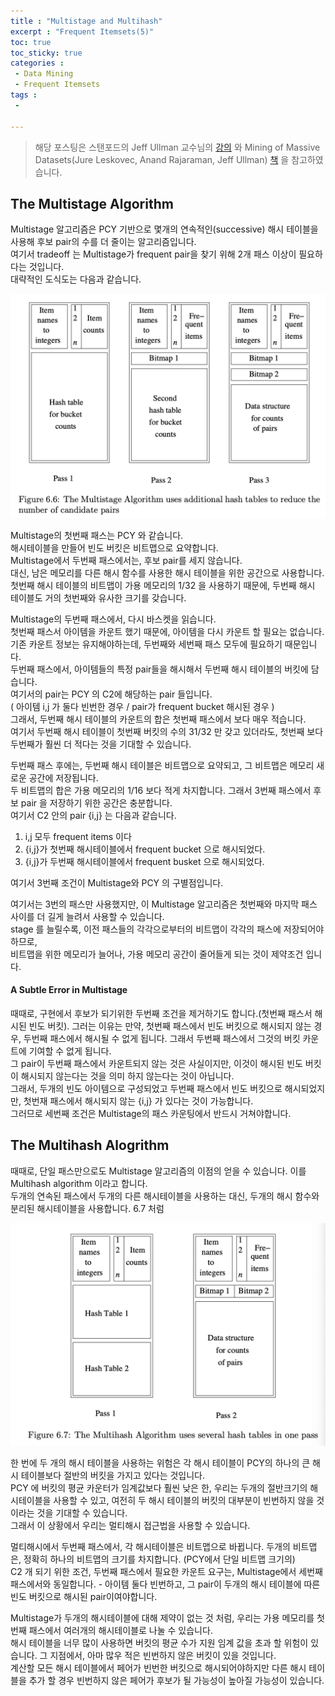 ```yaml
---
title : "Multistage and Multihash"
excerpt : "Frequent Itemsets(5)"
toc: true
toc_sticky: true
categories :	
 - Data Mining
 - Frequent Itemsets
tags :
 - 

---
```


> 해당 포스팅은 스탠포드의 Jeff Ullman 교수님의 [강의](https://www.youtube.com/playlist?list=PLLssT5z_DsK9JDLcT8T62VtzwyW9LNepV&app=desktop) 와 Mining of Massive Datasets(Jure Leskovec, Anand Rajaraman, Jeff Ullman) [책](http://www.mmds.org/) 을 참고하였습니다.



## The Multistage Algorithm

Multistage 알고리즘은 PCY 기반으로 몇개의 연속적인(successive) 해시 테이블을 사용해 후보 pair의 수를 더 줄이는 알고리즘입니다.  
여기서 tradeoff 는 Multistage가 frequent pair을 찾기 위해 2개 패스 이상이 필요하다는 것입니다.  
대략적인 도식도는 다음과 같습니다.  

<img src="06.Frequent Itemsets.assets/image-20200714203212776.png" alt="image-20200714203212776" style="zoom:50%;" />

Multistage의 첫번째 패스는 PCY 와 같습니다.   
해시테이블을 만들어 빈도 버킷은 비트맵으로 요약합니다.  
Multistage에서 두번째 패스에서는, 후보 pair를 세지 않습니다.  
대신, 남은 메모리를 다른 해시 함수를 사용한 해시 테이블을 위한 공간으로 사용합니다.  
첫번째 해시 테이블의 비트맵이 가용 메모리의 1/32 을 사용하기 때문에, 두번째 해시 테이블도 거의 첫번째와 유사한 크기를 갖습니다.

Multistage의 두번째 패스에서, 다시 바스켓을 읽습니다.  
첫번째 패스서 아이템을 카운트 했기 때문에, 아이템을 다시 카운트 할 필요는 없습니다.  
기존 카운트 정보는 유지해야하는데, 두번째와 세번째 패스 모두에 필요하기 때문입니다.  
두번째 패스에서, 아이템들의 특정 pair들을 해시해서 두번째 해시 테이블의 버킷에 담습니다.  
여기서의 pair는 PCY 의 C2에 해당하는 pair 들입니다.  
( 아이템 i,j 가 둘다 빈번한 경우 / pair가 frequent bucket 해시된 경우 )  
그래서, 두번째 해시 테이블의 카운트의 합은 첫번째 패스에서 보다 매우 적습니다.  
여기서 두번째 해시 테이블이 첫번째 버킷의 수의 31/32 만 갖고 있더라도, 첫번째 보다 두번째가 훨씬 더 적다는 것을 기대할 수 있습니다.  

두번째 패스 후에는, 두번째 해시 테이블은 비트맵으로 요약되고, 그 비트맵은 메모리 새로운 공간에 저장됩니다.  
두 비트맵의 합은 가용 메모리의 1/16 보다 적게 차지합니다. 그래서 3번째 패스에서 후보 pair 을 저장하기 위한 공간은 충분합니다.  
여기서 C2 안의 pair {i,j} 는 다음과 같습니다.

1.  i,j 모두 frequent items 이다
2. {i,j}가 첫번째 해시테이블에서 frequent bucket 으로 해시되었다.
3. {i,j}가 두번째 해시테이블에서 frequent busket 으로 해시되었다.

여기서 3번째 조건이 Multistage와 PCY 의 구별점입니다.

여기서는 3번의 패스만 사용했지만, 이 Multistage 알고리즘은 첫번째와 마지막 패스 사이를 더 길게 늘려서 사용할 수 있습니다.  
stage 를 늘릴수록, 이전 패스들의 각각으로부터의 비트맵이 각각의 패스에 저장되어야하므로,  
비트맵을 위한 메모리가 늘어나, 가용 메모리 공간이 줄어들게 되는 것이 제약조건 입니다.  

#### A Subtle Error in Multistage

때때로, 구현에서 후보가 되기위한 두번째 조건을 제거하기도 합니다.(첫번째 패스서 해시된 빈도 버킷). 그러는 이유는 만약, 첫번째 패스에서 빈도 버킷으로 해시되지 않는 경우, 두번째 패스에서 해시될 수 없게 됩니다.  그래서 두번째 패스에서 그것의 버킷 카운트에 기여할 수 없게 됩니다.  
그 pair이 두번째 패스에서 카운트되지 않는 것은 사실이지만, 이것이 해시된 빈도 버킷이 해시되지 않는다는 것을 의미 하지 않는다는 것이 아닙니다.  
그래서, 두개의 빈도 아이템으로 구성되었고 두번째 패스에서 빈도 버킷으로 해시되었지만, 첫번재 패스에서 해시되지 않는 {i,j} 가 있다는 것이 가능합니다.  
그러므로 세번째 조건은 Multistage의 패스 카운팅에서 반드시 거쳐야합니다.



## The Multihash Alogrithm

때때로, 단일 패스만으로도  Multistage 알고리즘의 이점의 얻을 수 있습니다. 이를 Multihash algorithm 이라고 합니다.  
두개의 연속된 패스에서 두개의 다른 해시테이블을 사용하는 대신, 두개의 해시 함수와 분리된 해시테이블을 사용합니다. 6.7 처럼

<img src="06.Frequent Itemsets.assets/image-20200714223905913.png" alt="image-20200714223905913" style="zoom:50%;" />

한 번에 두 개의 해시 테이블을 사용하는 위험은 각 해시 테이블이 PCY의 하나의 큰 해시 테이블보다 절반의 버킷을 가지고 있다는 것입니다.  
PCY 에 버킷의 평균 카운터가 임계값보다 훨씬 낮은 한, 우리는 두개의 절반크기의 해시테이블을 사용할 수 있고, 여전히 두 해시 테이블의 버킷의 대부분이 빈번하지 않을 것이라는 것을 기대할 수 있습니다.  
그래서 이 상황에서 우리는 멀티해시 접근법을 사용할 수 있습니다.

멀티해시에서 두번째 패스에서, 각 해시테이블은 비트맵으로 바뀝니다. 두개의 비트맵은, 정확히 하나의 비트맵의 크기를 차지합니다. (PCY에서 단일 비트맵 크기의)  
C2 개 되기 위한 조건, 두번째 패스에서 필요한 카운트 요구는, Multistage에서 세번째 패스에서와 동일합니다.  - 아이템 둘다 빈번하고, 그 pair이 두개의 해시 테이블에 따른 빈도 버킷으로 해시된 pair이여야합니다.

Multistage가 두개의 해시테이블에 대해 제약이 없는 것 처럼, 우리는 가용 메모리를 첫번째 패스에서 여러개의 해시테이블로 나눌 수 있습니다.  
해시 테이블을 너무 많이 사용하면 버킷의 평균 수가 지원 임계 값을 초과 할 위험이 있습니다. 그 지점에서, 아마 많우 적은 빈번하지 않은 버킷이 있을 것입니다.  
계산할 모든 해시 테이블에서 페어가 빈번한 버킷으로 해시되어야하지만 다른 해시 테이블을 추가 할 경우 빈번하지 않은 페어가 후보가 될 가능성이 높아질 가능성이 있습니다.